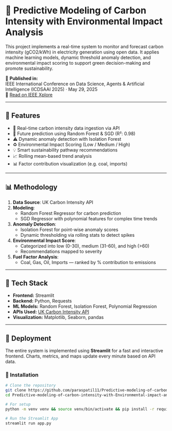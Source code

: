 # 🔋 Predictive Modeling of Carbon Intensity with Environmental Impact Analysis

This project implements a real-time system to monitor and forecast carbon intensity (gCO2/kWh) in electricity generation using open data. It applies machine learning models, dynamic threshold anomaly detection, and environmental impact scoring to support green decision-making and promote sustainability.

📄 **Published in:**  
IEEE International Conference on Data Science, Agents & Artificial Intelligence (ICDSAAI 2025) · May 29, 2025  
🔗 [Read on IEEE Xplore](https://ieeexplore.ieee.org/document/11011703)

---

## 🧠 Features

- 📡 Real-time carbon intensity data ingestion via API  
- 🔮 Future prediction using Random Forest & SGD (R²: 0.98)  
- ⚠️ Dynamic anomaly detection with Isolation Forest  
- ♻️ Environmental Impact Scoring (Low / Medium / High)  
- 💡 Smart sustainability pathway recommendations  
- 📈 Rolling mean-based trend analysis  
- 📊 Factor contribution visualization (e.g. coal, imports)  

---

## 📊 Methodology

1. **Data Source**: UK Carbon Intensity API 
2. **Modeling**:
   - Random Forest Regressor for carbon prediction  
   - SGD Regressor with polynomial features for complex time trends  
3. **Anomaly Detection**:
   - Isolation Forest for point-wise anomaly scores  
   - Dynamic thresholding via rolling stats to detect spikes  
4. **Environmental Impact Score**:
   - Categorized into low (0-30), medium (31-60), and high (>60)  
   - Recommendations mapped to severity  
5. **Fuel Factor Analysis**:
   - Coal, Gas, Oil, Imports — ranked by % contribution to emissions  

---

## 🧠 Tech Stack

- **Frontend:** Streamlit  
- **Backend:** Python, Requests  
- **ML Models:** Random Forest, Isolation Forest, Polynomial Regression  
- **APIs Used:** [UK Carbon Intensity API](https://carbon-intensity.github.io/)  
- **Visualization:** Matplotlib, Seaborn, pandas  

---

## 🚀 Deployment

The entire system is implemented using **Streamlit** for a fast and interactive frontend. Charts, metrics, and maps update every minute based on API data.

### 🔄 Installation

```bash
# Clone the repository
git clone https://github.com/paraspatil11/Predictive-modeling-of-carbon-intensity-with-Environmental-impact-analysis.git
cd Predictive-modeling-of-carbon-intensity-with-Environmental-impact-analysis

# For setup
python -m venv venv && source venv/bin/activate && pip install -r requirements.txt

# Run the Streamlit App
streamlit run app.py
